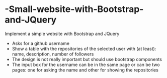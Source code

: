 # -Small-website-with-Bootstrap-and-JQuery
Implement a simple website with Bootstrap and JQuery
- Asks for a github username
- Show a table with the repositories of the selected user with (at least): name, description, number of followers
- The design is not really important but should use bootstrap components
- The input box for the username can be in the same page or can be two pages: one for asking the name and other for showing the repositories
